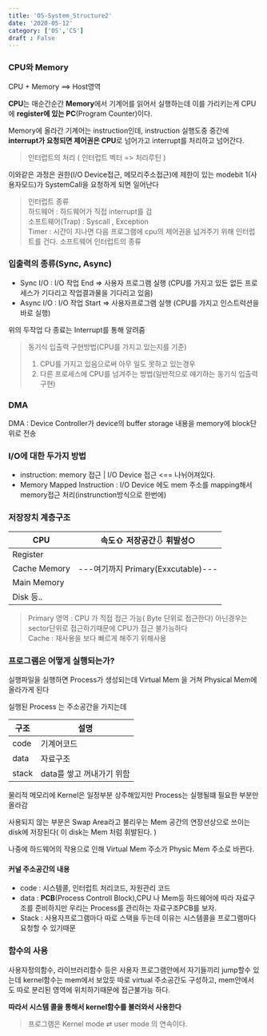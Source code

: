 ```yaml
---
title: 'OS-System_Structure2'
date: '2020-05-12'
category: ['OS','CS']
draft : False
---
```


### CPU와 Memory

CPU + Memory ==> Host영역

**CPU**는 매순간순간 **Memory**에서 기계어를 읽어서 실행하는데
이를 가리키는게 CPU에 **register에 있는 PC**(Program Counter)이다.

Memory에 올라간 기계어는 instruction인데,
instruction 실행도중 중간에 **interrupt가 요청되면 제어권은 CPU**로 넘어가고 interrupt를 처리하고 넘어간다.

> 인터럽트의 처리 ( 인터럽트 벡터 => 처리루틴 )

이와같은 과정은 
권한(I/O Device접근, 메모리주소접근)에 제한이 있는 
modebit 1(사용자모드)가 SystemCall을 요청하게 되면 일어난다

> 인터럽트 종류   
> 하드웨어 : 하드웨어가 직접 interrupt를 검   
> 소프트웨어(Trap) : Syscall , Exception   
>     Timer : 시간이 지나면 다음 프로그램에 cpu의 제어권을 넘겨주기 위해 인터럽트를 건다. 소프트웨어 인터럽트의 종류

### 입출력의 종류(Sync, Async)

* Sync I/O : I/O 작업 End => 사용자 프로그램 실행
  (CPU를 가지고 있든 없든 프로세스가 기다리고 작업결과물을 기다리고 있음)
* Async I/O : I/O 작업 Start => 사용자프로그램 실행
  (CPU를 가지고 인스트럭션을 바로 실행)

위의 두작업 다 종료는 Interrupt를 통해 알려줌


> 동기식 입출력 구현방법(CPU를 가지고 있는지를 기준)
> 1. CPU를 가지고 있음으로써 아무 일도 못하고 있는경우
> 2. 다른 프로세스에 CPU를 넘겨주는 방법(일반적으로 얘기하는 동기식 입출력 구현)

### DMA

DMA : Device Controller가 device의 buffer storage 내용을 memory에 block단위로 전송

###  I/O에 대한 두가지 방법
* instruction: memory 접근  | I/O Device 접근  <== 나뉘어져있다.
* Memory Mapped Instruction : I/O Device 에도 mem 주소를 mapping해서
memory접근 처리(instrunction방식으로 한번에)

### 저장장치 계층구조

| CPU|속도⇧ 저장공간⇩ 휘발성○|
| -|-|
|Register||
|Cache Memory|---여기까지 Primary(Exxcutable)---|
|Main Memory | |
|Disk 등..| |

> Primary 영역 : CPU 가 직접 접근 가능( Byte 단위로 접근한다)
> 아닌경우는 sector단위로 접근하기때문에 CPU가 접근 불가능하다   
> Cache : 재사용을 보다 빠르게 해주기 위해사용

### 프로그램은 어떻게 실행되는가? 

실행파일을 실행하면 Process가 생성되는데
Virtual Mem 을 거쳐 Physical Mem에 올라가게 된다

실행된 Process 는 주소공간을 가지는데

|구조| 설명 |
|-|-|
|code |기계어코드 |
|data |자료구조 |
| stack | data를 쌓고 꺼내가기 위함|

물리적 메모리에 Kernel은 일정부분 상주해있지만
Process는 실행될떄 필요한 부분만 올라감

사용되지 않는 부분은 Swap Area라고 불리우는 Mem 공간의 연장선상으로 쓰이는 disk에 저장된다( 이 disk는 Mem 처럼 휘발된다. )

나중에 하드웨어의 작용으로 인해 Virtual Mem 주소가 Physic Mem 주소로 바뀐다.


#### 커널 주소공간의 내용

* code : 시스템콜, 인터럽트 처리코드, 자원관리 코드
* data : **PCB**(Process Controll Block),CPU 나 Mem등 하드웨어에 따라 자료구조를 준비하지만 우리는 Process를 관리하는 자료구조PCB를 보자.
* Stack : 사용자프로그램마다 따로 스택을 두는데 이유는 시스템콜을 프로그램마다 요청할 수 있기때문


### 함수의 사용

사용자정의함수, 라이브러리함수 등은 사용자 프로그램안에서 자기들끼리 jump할수 있는데
kernel함수는 mem에서 보았듯 따로 virtual 주소공간도 구성하고, 
mem안에서도 따로 분리된 영역에 위치하기때문에 접근불가능 하다.

**따라서 시스템 콜을 통해서 kernel함수를 불러와서 사용한다**


> 프로그램은 Kernel mode ⇄ user mode 의 연속이다.